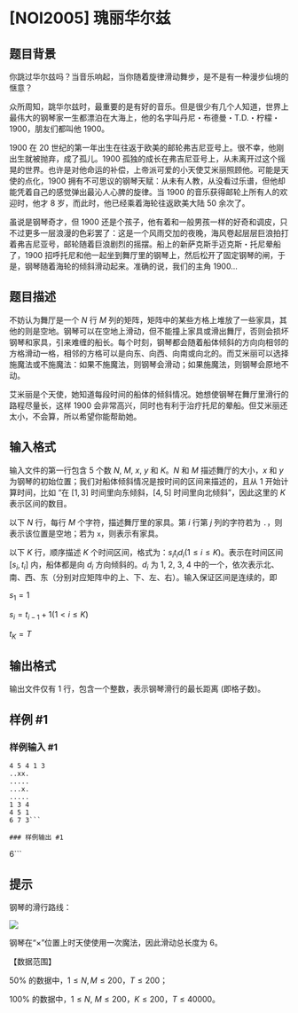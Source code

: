 # [NOI2005] 瑰丽华尔兹

## 题目背景

你跳过华尔兹吗？当音乐响起，当你随着旋律滑动舞步，是不是有一种漫步仙境的惬意？

众所周知，跳华尔兹时，最重要的是有好的音乐。但是很少有几个人知道，世界上最伟大的钢琴家一生都漂泊在大海上，他的名字叫丹尼・布德曼・T.D.・柠檬・1900，朋友们都叫他 1900。

1900 在 20 世纪的第一年出生在往返于欧美的邮轮弗吉尼亚号上。很不幸，他刚出生就被抛弃，成了孤儿。1900 孤独的成长在弗吉尼亚号上，从未离开过这个摇晃的世界。也许是对他命运的补偿，上帝派可爱的小天使艾米丽照顾他。可能是天使的点化，1900 拥有不可思议的钢琴天赋：从未有人教，从没看过乐谱，但他却能凭着自己的感觉弹出最沁人心脾的旋律。当 1900 的音乐获得邮轮上所有人的欢迎时，他才 8 岁，而此时，他已经乘着海轮往返欧美大陆 50 余次了。

虽说是钢琴奇才，但 1900 还是个孩子，他有着和一般男孩一样的好奇和调皮，只不过更多一层浪漫的色彩罢了：这是一个风雨交加的夜晚，海风卷起层层巨浪拍打着弗吉尼亚号，邮轮随着巨浪剧烈的摇摆。船上的新萨克斯手迈克斯・托尼晕船了，1900 招呼托尼和他一起坐到舞厅里的钢琴上，然后松开了固定钢琴的闸，于是，钢琴随着海轮的倾斜滑动起来。准确的说，我们的主角 1900…


## 题目描述

不妨认为舞厅是一个 $N$ 行 $M$ 列的矩阵，矩阵中的某些方格上堆放了一些家具，其他的则是空地。钢琴可以在空地上滑动，但不能撞上家具或滑出舞厅，否则会损坏钢琴和家具，引来难缠的船长。每个时刻，钢琴都会随着船体倾斜的方向向相邻的方格滑动一格，相邻的方格可以是向东、向西、向南或向北的。而艾米丽可以选择施魔法或不施魔法：如果不施魔法，则钢琴会滑动；如果施魔法，则钢琴会原地不动。

艾米丽是个天使，她知道每段时间的船体的倾斜情况。她想使钢琴在舞厅里滑行的路程尽量长，这样 1900 会非常高兴，同时也有利于治疗托尼的晕船。但艾米丽还太小，不会算，所以希望你能帮助她。


## 输入格式

输入文件的第一行包含 $5$ 个数 $N$, $M$, $x$, $y$ 和 $K$。$N$ 和 $M$ 描述舞厅的大小，$x$ 和 $y$ 为钢琴的初始位置；我们对船体倾斜情况是按时间的区间来描述的，且从 $1$ 开始计算时间，比如 “在 $[1, 3]$ 时间里向东倾斜，$[4, 5]$ 时间里向北倾斜”，因此这里的 $K$ 表示区间的数目。

以下 $N$ 行，每行 $M$ 个字符，描述舞厅里的家具。第 $i$ 行第 $j$ 列的字符若为 `.`，则表示该位置是空地；若为 `x`，则表示有家具。

以下 $K$ 行，顺序描述 $K$ 个时间区间，格式为：$s_i t_i d_i (1 \leq i \leq K)$。表示在时间区间 $[s_i, t_i]$ 内，船体都是向 $d_i$ 方向倾斜的。$d_i$ 为 $1$, $2$, $3$, $4$ 中的一个，依次表示北、南、西、东（分别对应矩阵中的上、下、左、右）。输入保证区间是连续的，即

$s_1 = 1$

$s_i = t_{i-1} + 1 (1 < i \leq K)$

$t_K = T$

## 输出格式

输出文件仅有 $1$ 行，包含一个整数，表示钢琴滑行的最长距离 (即格子数)。


## 样例 #1

### 样例输入 #1
```
4 5 4 1 3
..xx.
.....
...x.
.....
1 3 4
4 5 1
6 7 3```

### 样例输出 #1

```
6```

## 提示

钢琴的滑行路线：

 ![](https://cdn.luogu.com.cn/upload/pic/1307.png) 

钢琴在“×”位置上时天使使用一次魔法，因此滑动总长度为 $6$。

【数据范围】

$50\%$ 的数据中，$1\leq N, M\leq 200，T\leq 200$；

$100\%$ 的数据中，$1\leq N$, $M \leq 200$，$K \leq 200$，$T\leq 40000$。

